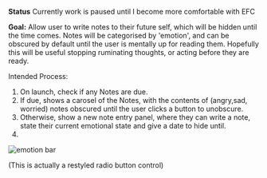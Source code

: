 **Status** Currently work is paused until I become more comfortable with EFC

**Goal:** Allow user to write notes to their future self, which will be hidden until the time comes. Notes will be categorised by 'emotion', and can be obscured by default until the user is mentally up for reading them.  Hopefully this will be useful stopping ruminating thoughts, or acting before they are ready.

Intended Process:

1. On launch, check if any Notes are due.
2. If due, shows a carosel of the Notes, with the contents of (angry,sad, worried) notes obscured until the user clicks a button to unobscure.
3. Otherwise, show a new note entry panel, where they can write a note, state their current emotional state and give a date to hide until.
4. 
![emotion bar](https://user-images.githubusercontent.com/51733876/168004454-28fa2695-1789-464f-8200-d90a9cbfd136.png)

(This is actually a restyled radio button control)

